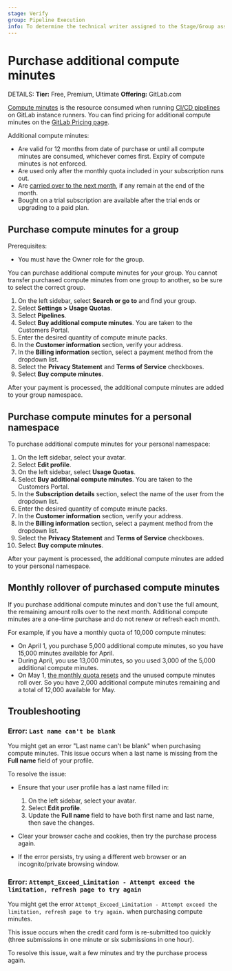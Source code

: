 ```yaml
---
stage: Verify
group: Pipeline Execution
info: To determine the technical writer assigned to the Stage/Group associated with this page, see https://handbook.gitlab.com/handbook/product/ux/technical-writing/#assignments
---
```


# Purchase additional compute minutes

DETAILS:
**Tier:** Free, Premium, Ultimate
**Offering:** GitLab.com

[Compute minutes](../../ci/pipelines/compute_minutes.md) is the resource consumed
when running [CI/CD pipelines](../../ci/index.md) on GitLab instance runners. You can find
pricing for additional compute minutes on the [GitLab Pricing page](https://about.gitlab.com/pricing/#compute-minutes).

Additional compute minutes:

- Are valid for 12 months from date of purchase or until all compute minutes are consumed,
  whichever comes first. Expiry of compute minutes is not enforced.
- Are used only after the monthly quota included in your subscription runs out.
- Are [carried over to the next month](#monthly-rollover-of-purchased-compute-minutes),
  if any remain at the end of the month.
- Bought on a trial subscription are available after the trial ends or upgrading to a paid plan.

## Purchase compute minutes for a group

Prerequisites:

- You must have the Owner role for the group.

You can purchase additional compute minutes for your group.
You cannot transfer purchased compute minutes from one group to another,
so be sure to select the correct group.

1. On the left sidebar, select **Search or go to** and find your group.
1. Select **Settings > Usage Quotas**.
1. Select **Pipelines**.
1. Select **Buy additional compute minutes**. You are taken to the Customers Portal.
1. Enter the desired quantity of compute minute packs.
1. In the **Customer information** section, verify your address.
1. In the **Billing information** section, select a payment method from the dropdown list.
1. Select the **Privacy Statement** and **Terms of Service** checkboxes.
1. Select **Buy compute minutes**.

After your payment is processed, the additional compute minutes are added to your group
namespace.

## Purchase compute minutes for a personal namespace

To purchase additional compute minutes for your personal namespace:

1. On the left sidebar, select your avatar.
1. Select **Edit profile**.
1. On the left sidebar, select **Usage Quotas**.
1. Select **Buy additional compute minutes**. You are taken to the Customers Portal.
1. In the **Subscription details** section, select the name of the user from the dropdown list.
1. Enter the desired quantity of compute minute packs.
1. In the **Customer information** section, verify your address.
1. In the **Billing information** section, select a payment method from the dropdown list.
1. Select the **Privacy Statement** and **Terms of Service** checkboxes.
1. Select **Buy compute minutes**.

After your payment is processed, the additional compute minutes are added to your personal
namespace.

## Monthly rollover of purchased compute minutes

If you purchase additional compute minutes and don't use the full amount, the remaining amount
rolls over to the next month. Additional compute minutes are a one-time purchase and
do not renew or refresh each month.

For example, if you have a monthly quota of 10,000 compute minutes:

- On April 1, you purchase 5,000 additional compute minutes, so you have 15,000 minutes
  available for April.
- During April, you use 13,000 minutes, so you used 3,000 of the 5,000 additional compute minutes.
- On May 1, [the monthly quota resets](../../ci/pipelines/compute_minutes.md#monthly-reset-of-compute-usage)
  and the unused compute minutes roll over. So you have 2,000 additional compute minutes remaining
  and a total of 12,000 available for May.

## Troubleshooting

### Error: `Last name can't be blank`

You might get an error "Last name can't be blank" when purchasing compute minutes.
This issue occurs when a last name is missing from the **Full name** field of your profile.

To resolve the issue:

- Ensure that your user profile has a last name filled in:

  1. On the left sidebar, select your avatar.
  1. Select **Edit profile**.
  1. Update the **Full name** field to have both first name and last name, then save the changes.

- Clear your browser cache and cookies, then try the purchase process again.
- If the error persists, try using a different web browser or an incognito/private browsing window.

### Error: `Attempt_Exceed_Limitation - Attempt exceed the limitation, refresh page to try again`

You might get the error `Attempt_Exceed_Limitation - Attempt exceed the limitation, refresh page to try again.`
when purchasing compute minutes.

This issue occurs when the credit card form is re-submitted too quickly
(three submissions in one minute or six submissions in one hour).

To resolve this issue, wait a few minutes and try the purchase process again.
